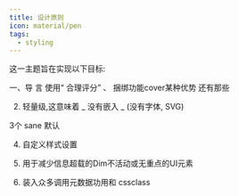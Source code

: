 ```yaml
---
title: 设计原则
icon: material/pen
tags:
  - styling
---
```


这一主题旨在实现以下目标:

一、导 言 使用“ 合理评分” 、 捆绑功能cover某种优势
还有那些

2. 轻量级,这意味着 _ 没有嵌入 _ (没有字体, SVG)

3个 sane 默认

4. 自定义样式设置

5. 用于减少信息超载的Dim不活动或无重点的UI元素

6. 装入众多调用元数据功用和 cssclass
